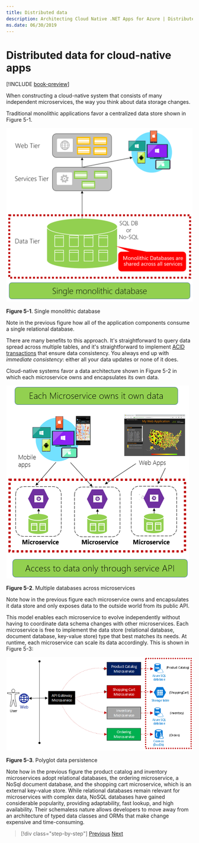 ```yaml
---
title: Distributed data
description: Architecting Cloud Native .NET Apps for Azure | Distributed Data for Cloud Native Apps
ms.date: 06/30/2019
---
```

# Distributed data for cloud-native apps

[!INCLUDE [book-preview](../../../includes/book-preview.md)]

When constructing a cloud-native system that consists of many independent microservices, the way you think about data storage changes.

Traditional monolithic applications favor a centralized data store shown in Figure 5-1.

![Single monolithic database](./media/single-monolithic-database.png)

**Figure 5-1**. Single monolithic database

Note in the previous figure how all of the application components consume a single relational database.

There are many benefits to this approach. It's straightforward to query data spread across  multiple tables, and it's straightforward to implement [ACID transactions](https://docs.microsoft.com/windows/desktop/cossdk/acid-properties) that ensure data consistency. You always end up with *immediate consistency*: either all your data updates or none of it does.

Cloud-native systems favor a data architecture shown in Figure 5-2 in which each microservice owns and encapsulates its own data.

![Multiple databases across microservices](./media/data-across-microservices.png)

**Figure 5-2**. Multiple databases across microservices

Note how in the previous figure each microservice owns and encapsulates it data store and only exposes data to the outside world from its public API.

This model enables each microservice to evolve independently without having to coordinate data schema changes with other microservices. Each microservice is free to implement the data store (relational database, document database, key-value store) type that best matches its needs. At runtime, each microservice can scale its data accordingly. This is shown in Figure 5-3:

![Polyglot data persistence](./media/polyglot-data-persistence.png)

**Figure 5-3**. Polyglot data persistence

Note how in the previous figure the product catalog and inventory microservices adopt relational databases, the ordering microservice, a NoSql document database, and the shopping cart microservice, which is an external key-value store. While relational databases remain relevant for microservices with complex data, NoSQL databases have gained considerable popularity, providing adaptability, fast lookup, and high availability. Their schemaless nature allows developers to move away from an architecture of typed data classes and ORMs that make change expensive and time-consuming.

>[!div class="step-by-step"]
>[Previous](service-mesh-communication-infrastructure.md)
>[Next](data-patterns.md)
